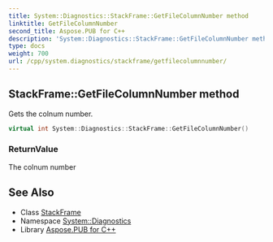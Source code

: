 ```yaml
---
title: System::Diagnostics::StackFrame::GetFileColumnNumber method
linktitle: GetFileColumnNumber
second_title: Aspose.PUB for C++
description: 'System::Diagnostics::StackFrame::GetFileColumnNumber method. Gets the colnum number in C++.'
type: docs
weight: 700
url: /cpp/system.diagnostics/stackframe/getfilecolumnnumber/
---
```

## StackFrame::GetFileColumnNumber method


Gets the colnum number.

```cpp
virtual int System::Diagnostics::StackFrame::GetFileColumnNumber()
```


### ReturnValue

The colnum number

## See Also

* Class [StackFrame](../)
* Namespace [System::Diagnostics](../../)
* Library [Aspose.PUB for C++](../../../)
